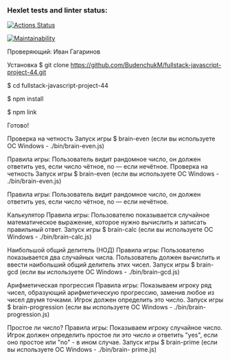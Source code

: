### Hexlet tests and linter status:
[![Actions Status](https://github.com/BudenchukM/fullstack-javascript-project-44/actions/workflows/hexlet-check.yml/badge.svg)](https://github.com/BudenchukM/fullstack-javascript-project-44/actions)

[![Maintainability](https://api.codeclimate.com/v1/badges/8fd6ad208cab9a4a2e10/maintainability)](https://codeclimate.com/github/BudenchukM/fullstack-javascript-project-44/maintainability)

Проверяющий: Иван Гагаринов

Установка
$ git clone https://github.com/BudenchukM/fullstack-javascript-project-44.git

$ cd fullstack-javascript-project-44

$ npm install

$ npm link

Готово!

Проверка на четность
Запуск игры $ brain-even (если вы используете ОС Windows - ./bin/brain-even.js)

Правила игры: Пользователь видит рандомное число, он должен ответить yes, если число чётное, no — если нечётное.
Проверка на четность
Запуск игры $ brain-even (если вы используете ОС Windows - ./bin/brain-even.js)

Правила игры: Пользователь видит рандомное число, он должен ответить yes, если число чётное, no — если нечётное.

 
Калькулятор
Правила игры: Пользователю показывается случайное математическое выражение, которое нужно вычислить и записать правильный ответ.
Запуск игры $ brain-calc (если вы используете ОС Windows - ./bin/brain-calc.js)

 

Наибольшой общий делитель (НОД)
Правила игры: Пользователю показывается два случайных числа. Пользователь должен вычислить и ввести наибольший общий делитель этих чисел.
Запуск игры $ brain-gcd (если вы используете ОС Windows - ./bin/brain-gcd.js)

 





Арифметическая прогрессия
Правила игры: Показываем игроку ряд чисел, образующий арифметическую прогрессию, заменив любое из чисел двумя точками. Игрок должен определить это число.
Запуск игры $ brain-progression (если вы используете ОС Windows - ./bin/brain- progression.js)

 


Простое ли число?
Правила игры: Показываем игроку случайное число. Игрок должен определить простое ли это число и ответить "yes", если оно простое или "no" - в ином случае.
Запуск игры $ brain-prime (если вы используете ОС Windows - ./bin/brain- prime.js)


 

